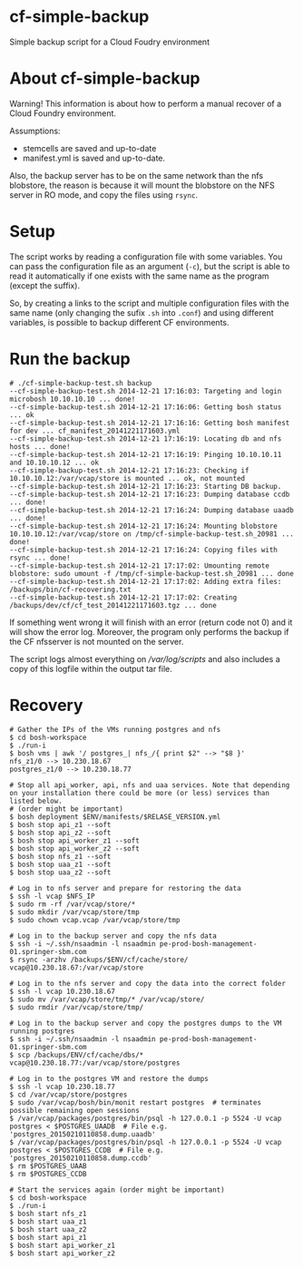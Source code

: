 cf-simple-backup
================

Simple backup script for a Cloud Foudry environment

About cf-simple-backup
=============================

Warning! This information is about how to perform a manual recover 
of a Cloud Foundry environment.

Assumptions:

 * stemcells are saved and up-to-date
 * manifest.yml is saved and up-to-date.

Also, the backup server has to be on the same network than the nfs blobstore, the
reason is because it will mount the blobstore on the NFS server in RO mode, and
copy the files using `rsync`.


Setup
=====

The script works by reading a configuration file with some variables. You can pass
the configuration file as an argument (`-c`), but the script is able to read
it automatically if one exists with the same name as the program (except the suffix).

So, by creating a links to the script and multiple configuration files with
the same name (only changing the sufix `.sh` into `.conf`) and using different 
variables, is possible to backup different CF environments.

Run the backup
==============

```
# ./cf-simple-backup-test.sh backup
--cf-simple-backup-test.sh 2014-12-21 17:16:03: Targeting and login microbosh 10.10.10.10 ... done!
--cf-simple-backup-test.sh 2014-12-21 17:16:06: Getting bosh status ... ok
--cf-simple-backup-test.sh 2014-12-21 17:16:16: Getting bosh manifest for dev ... cf_manifest_20141221171603.yml
--cf-simple-backup-test.sh 2014-12-21 17:16:19: Locating db and nfs hosts ... done!
--cf-simple-backup-test.sh 2014-12-21 17:16:19: Pinging 10.10.10.11 and 10.10.10.12 ... ok
--cf-simple-backup-test.sh 2014-12-21 17:16:23: Checking if 10.10.10.12:/var/vcap/store is mounted ... ok, not mounted
--cf-simple-backup-test.sh 2014-12-21 17:16:23: Starting DB backup.
--cf-simple-backup-test.sh 2014-12-21 17:16:23: Dumping database ccdb ... done!
--cf-simple-backup-test.sh 2014-12-21 17:16:24: Dumping database uaadb ... done!
--cf-simple-backup-test.sh 2014-12-21 17:16:24: Mounting blobstore 10.10.10.12:/var/vcap/store on /tmp/cf-simple-backup-test.sh_20981 ... done!
--cf-simple-backup-test.sh 2014-12-21 17:16:24: Copying files with rsync ... done!
--cf-simple-backup-test.sh 2014-12-21 17:17:02: Umounting remote blobstore: sudo umount -f /tmp/cf-simple-backup-test.sh_20981 ... done
--cf-simple-backup-test.sh 2014-12-21 17:17:02: Adding extra files: /backups/bin/cf-recovering.txt 
--cf-simple-backup-test.sh 2014-12-21 17:17:02: Creating /backups/dev/cf/cf_test_20141221171603.tgz ... done
```

If something went wrong it will finish with an error (return code not 0) and
it will show the error log. Moreover, the program only performs the backup if 
the CF nfsserver is not mounted on the server.

The script logs almost everything on _/var/log/scripts_ and also includes
a copy of this logfile within the output tar file.


Recovery
========

```
# Gather the IPs of the VMs running postgres and nfs
$ cd bosh-workspace
$ ./run-i
$ bosh vms | awk '/ postgres_| nfs_/{ print $2" --> "$8 }'
nfs_z1/0 --> 10.230.18.67
postgres_z1/0 --> 10.230.18.77

# Stop all api_worker, api, nfs and uaa services. Note that depending on your installation there could be more (or less) services than listed below.
# (order might be important)
$ bosh deployment $ENV/manifests/$RELASE_VERSION.yml
$ bosh stop api_z1 --soft
$ bosh stop api_z2 --soft
$ bosh stop api_worker_z1 --soft
$ bosh stop api_worker_z2 --soft
$ bosh stop nfs_z1 --soft
$ bosh stop uaa_z1 --soft
$ bosh stop uaa_z2 --soft

# Log in to nfs server and prepare for restoring the data
$ ssh -l vcap $NFS_IP
$ sudo rm -rf /var/vcap/store/*
$ sudo mkdir /var/vcap/store/tmp
$ sudo chown vcap.vcap /var/vcap/store/tmp

# Log in to the backup server and copy the nfs data
$ ssh -i ~/.ssh/nsaadmin -l nsaadmin pe-prod-bosh-management-01.springer-sbm.com
$ rsync -arzhv /backups/$ENV/cf/cache/store/ vcap@10.230.18.67:/var/vcap/store

# Log in to the nfs server and copy the data into the correct folder
$ ssh -l vcap 10.230.18.67
$ sudo mv /var/vcap/store/tmp/* /var/vcap/store/
$ sudo rmdir /var/vcap/store/tmp/

# Log in to the backup server and copy the postgres dumps to the VM running postgres
$ ssh -i ~/.ssh/nsaadmin -l nsaadmin pe-prod-bosh-management-01.springer-sbm.com
$ scp /backups/ENV/cf/cache/dbs/* vcap@10.230.18.77:/var/vcap/store/postgres

# Log in to the postgres VM and restore the dumps
$ ssh -l vcap 10.230.18.77
$ cd /var/vcap/store/postgres
$ sudo /var/vcap/bosh/bin/monit restart postgres  # terminates possible remaining open sessions
$ /var/vcap/packages/postgres/bin/psql -h 127.0.0.1 -p 5524 -U vcap postgres < $POSTGRES_UAADB  # File e.g. 'postgres_20150210110858.dump.uaadb'
$ /var/vcap/packages/postgres/bin/psql -h 127.0.0.1 -p 5524 -U vcap postgres < $POSTGRES_CCDB  # File e.g. 'postgres_20150210110858.dump.ccdb'
$ rm $POSTGRES_UAAB
$ rm $POSTGRES_CCDB

# Start the services again (order might be important)
$ cd bosh-workspace
$ ./run-i
$ bosh start nfs_z1
$ bosh start uaa_z1
$ bosh start uaa_z2
$ bosh start api_z1
$ bosh start api_worker_z1
$ bosh start api_worker_z2
```
